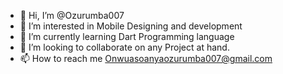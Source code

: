 - 👋 Hi, I’m @Ozurumba007
- 👀 I’m interested in Mobile Designing and development 
- 🌱 I’m currently learning Dart Programming language
- 💞️ I’m looking to collaborate on any Project at hand.
- 📫 How to reach me Onwuasoanyaozurumba007@gmail.com 

<!---
Ozurumba007/Ozurumba007 is a ✨ special ✨ repository because its `README.md` (this file) appears on your GitHub profile.
You can click the Preview link to take a look at your changes.
--->
